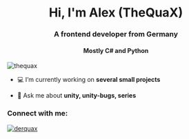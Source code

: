<h1 align="center">Hi, I'm Alex (TheQuaX)</h1>
<h3 align="center">A frontend developer from Germany</h3>
<h4 align="center">Mostly <b>C#</b> and <b>Python</b></h4>

<p align="left"> <img src="https://komarev.com/ghpvc/?username=thequax&label=Profile%20views&color=0e75b6&style=flat" alt="thequax" /> </p>



- 💻 I’m currently working on **several small projects**

- 💬 Ask me about **unity, unity-bugs, series**

<h3 align="left">Connect with me:</h3>
<p align="left"> <a href="https://twitter.com/derquax" target="blank"><img src="https://img.shields.io/twitter/follow/derquax?logo=twitter&style=for-the-badge" alt="derquax" /></a> </p>

